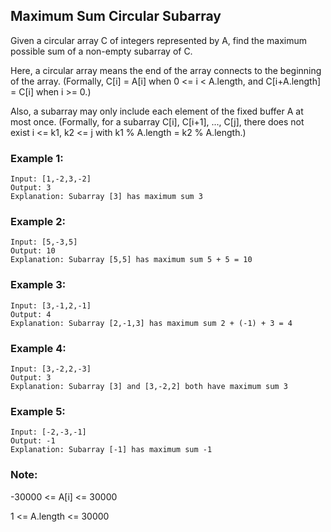 ## Maximum Sum Circular Subarray

Given a circular array C of integers represented by A, find the maximum possible sum of a non-empty subarray of C.

Here, a circular array means the end of the array connects to the beginning of the array.  (Formally, C[i] = A[i] when 0 <= i < A.length, and C[i+A.length] = C[i] when i >= 0.)

Also, a subarray may only include each element of the fixed buffer A at most once.  (Formally, for a subarray C[i], C[i+1], ..., C[j], there does not exist i <= k1, k2 <= j with k1 % A.length = k2 % A.length.)

 

### Example 1:
```
Input: [1,-2,3,-2]
Output: 3
Explanation: Subarray [3] has maximum sum 3
```
### Example 2:
```
Input: [5,-3,5]
Output: 10
Explanation: Subarray [5,5] has maximum sum 5 + 5 = 10
```
### Example 3:
```
Input: [3,-1,2,-1]
Output: 4
Explanation: Subarray [2,-1,3] has maximum sum 2 + (-1) + 3 = 4
```
### Example 4:
```
Input: [3,-2,2,-3]
Output: 3
Explanation: Subarray [3] and [3,-2,2] both have maximum sum 3
```
### Example 5:
```
Input: [-2,-3,-1]
Output: -1
Explanation: Subarray [-1] has maximum sum -1
``` 

### Note:

-30000 <= A[i] <= 30000

1 <= A.length <= 30000
 
